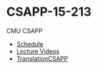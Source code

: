# CSAPP-15-213

CMU CSAPP

* [Schedule](http://www.cs.cmu.edu/afs/cs/academic/class/15213-f15/www/schedule.html)
* [Lecture Videos](https://www.bilibili.com/video/BV1gW411x7Bz?from=search&seid=1643468629720944306)
* [TranslationCSAPP](https://github.com/EugeneLiu/translationCSAPP)
